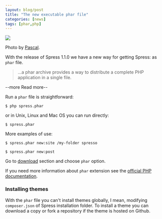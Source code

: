 ```yaml
---
layout: blog/post
title: "The new executable phar file"
categories: [news]
tags: [phar,php]
---
```

<img class="img-responsive" src="{{site.url}}/assets/img/lego.jpg">

Photo by [Pascal](https://flic.kr/p/8cNqid).

With the release of Spress 1.1.0 we have a new way for getting Spress: as `phar` file.

> ...a phar archive provides a way to distribute a complete 
> PHP application in a single file.

--more Read more--

Run a `phar` file is straightforward:

```
$ php spress.phar
```

or in Unix, Linux and Mac OS you can run directly:

```
$ spress.phar
```

More examples of use:

```
$ spress.phar new:site /my-folder spresso

$ spress.phar new:post
```

Go to [download](/download) section and choose `phar` option.

If you need more information about `phar` extension see the
[official PHP documentation](http://php.net/manual/en/intro.phar.php).

### Installing themes

With the `phar` file you can't install themes globally, I mean, modifying 
`composer.json` of Spress installation folder. To install a theme you can 
download a copy or fork a repository if the theme is hosted on Github.
